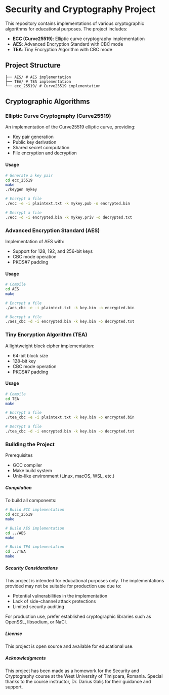 # Security and Cryptography Project

This repository contains implementations of various cryptographic algorithms for educational purposes. The project includes:

- **ECC (Curve25519)**: Elliptic curve cryptography implementation
- **AES**: Advanced Encryption Standard with CBC mode
- **TEA**: Tiny Encryption Algorithm with CBC mode

## Project Structure
    ├── AES/ # AES implementation 
    ├── TEA/ # TEA implementation 
    └── ecc_25519/ # Curve25519 implementation


## Cryptographic Algorithms

### Elliptic Curve Cryptography (Curve25519)

An implementation of the Curve25519 elliptic curve, providing:
- Key pair generation
- Public key derivation
- Shared secret computation
- File encryption and decryption

#### Usage

```bash
# Generate a key pair
cd ecc_25519
make
./keygen mykey

# Encrypt a file
./ecc -e -i plaintext.txt -k mykey.pub -o encrypted.bin

# Decrypt a file
./ecc -d -i encrypted.bin -k mykey.priv -o decrypted.txt
```
### Advanced Encryption Standard (AES)
Implementation of AES with:

- Support for 128, 192, and 256-bit keys
- CBC mode operation
- PKCS#7 padding
#### Usage
```bash
# Compile
cd AES
make

# Encrypt a file
./aes_cbc -e -i plaintext.txt -k key.bin -o encrypted.bin

# Decrypt a file
./aes_cbc -d -i encrypted.bin -k key.bin -o decrypted.txt
```
### Tiny Encryption Algorithm (TEA)
A lightweight block cipher implementation:

- 64-bit block size
- 128-bit key
- CBC mode operation
- PKCS#7 padding

#### Usage
```bash
# Compile
cd TEA
make

# Encrypt a file
./tea_cbc -e -i plaintext.txt -k key.bin -o encrypted.bin

# Decrypt a file
./tea_cbc -d -i encrypted.bin -k key.bin -o decrypted.txt
```

### Building the Project

Prerequisites
- GCC compiler
- Make build system
- Unix-like environment (Linux, macOS, WSL, etc.)

##### Compilation
To build all components:
```bash
# Build ECC implementation
cd ecc_25519
make

# Build AES implementation
cd ../AES
make

# Build TEA implementation
cd ../TEA
make
```

##### Security Considerations
This project is intended for educational purposes only. The implementations provided may not be suitable for production use due to:

- Potential vulnerabilities in the implementation
- Lack of side-channel attack protections
- Limited security auditing

For production use, prefer established cryptographic libraries such as OpenSSL, libsodium, or NaCl.

##### License
This project is open source and available for educational use.

##### Acknowledgments
This project has been made as a homework for the Security and Cryptography course at the West University of Timișoara, Romania. Special thanks to the course instructor, Dr. Darius Galiș for their guidance and support.    
